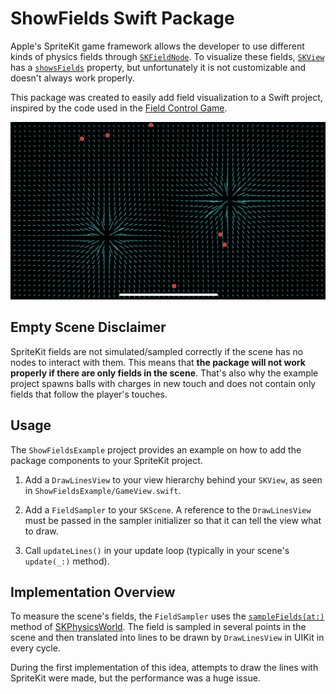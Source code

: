 # ShowFields Swift Package

Apple's SpriteKit game framework allows the developer to use different kinds of physics fields through [`SKFieldNode`](https://developer.apple.com/documentation/spritekit/skfieldnode/). To visualize these fields, [`SKView`](https://developer.apple.com/documentation/spritekit/skview) has a [`showsFields`](https://developer.apple.com/documentation/spritekit/skview/1520443-showsfields) property, but unfortunately it is not customizable and doesn't always work properly.

This package was created to easily add field visualization to a Swift project, inspired by the code used in the [Field Control Game](https://youtu.be/TMrKkITYRYA?si=I6REWtvtmHS-DT17).

![Example of package usage](example.png "Example of package usage")

## Empty Scene Disclaimer

SpriteKit fields are not simulated/sampled correctly if the scene has no nodes to interact with them. This means that **the package will not work properly if there are only fields in the scene**. That's also why the example project spawns balls with charges in new touch and does not contain only fields that follow the player's touches.

## Usage

The `ShowFieldsExample` project provides an example on how to add the package components to your SpriteKit project.

1. Add a `DrawLinesView` to your view hierarchy behind your `SKView`, as seen in `ShowFieldsExample/GameView.swift`.

2. Add a `FieldSampler` to your `SKScene`. A reference to the `DrawLinesView` must be passed in the sampler initializer so that it can tell the view what to draw.

3. Call `updateLines()` in your update loop (typically in your scene's `update(_:)` method).

## Implementation Overview

To measure the scene's fields, the `FieldSampler` uses the [`sampleFields(at:)`](https://developer.apple.com/documentation/spritekit/skphysicsworld/1449627-samplefields) method of [SKPhysicsWorld](https://developer.apple.com/documentation/spritekit/skphysicsworld). The field is sampled in several points in the scene and then translated into lines to be drawn by `DrawLinesView` in UIKit in every cycle.

During the first implementation of this idea, attempts to draw the lines with SpriteKit were made, but the performance was a huge issue.
